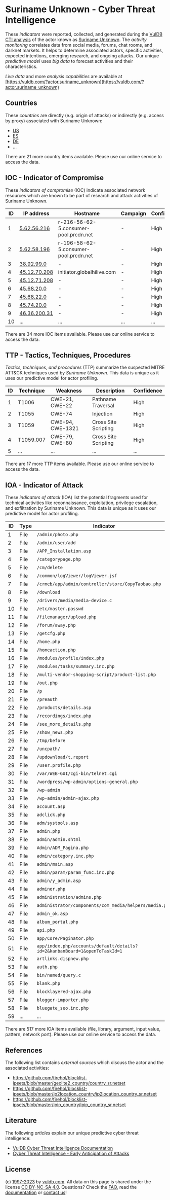 # Suriname Unknown - Cyber Threat Intelligence

These _indicators_ were reported, collected, and generated during the [VulDB CTI analysis](https://vuldb.com/?kb.cti) of the actor known as [Suriname Unknown](https://vuldb.com/?actor.suriname_unknown). The _activity monitoring_ correlates data from social media, forums, chat rooms, and darknet markets. It helps to determine associated actors, specific activities, expected intentions, emerging research, and ongoing attacks. Our unique _predictive model_ uses _big data_ to forecast activities and their characteristics.

_Live data_ and more _analysis capabilities_ are available at [https://vuldb.com/?actor.suriname_unknown](https://vuldb.com/?actor.suriname_unknown)

## Countries

These _countries_ are directly (e.g. origin of attacks) or indirectly (e.g. access by proxy) associated with Suriname Unknown:

* [US](https://vuldb.com/?country.us)
* [ES](https://vuldb.com/?country.es)
* [DE](https://vuldb.com/?country.de)
* ...

There are 21 more country items available. Please use our online service to access the data.

## IOC - Indicator of Compromise

These _indicators of compromise_ (IOC) indicate associated network resources which are known to be part of research and attack activities of Suriname Unknown.

ID | IP address | Hostname | Campaign | Confidence
-- | ---------- | -------- | -------- | ----------
1 | [5.62.56.216](https://vuldb.com/?ip.5.62.56.216) | r-216-56-62-5.consumer-pool.prcdn.net | - | High
2 | [5.62.58.196](https://vuldb.com/?ip.5.62.58.196) | r-196-58-62-5.consumer-pool.prcdn.net | - | High
3 | [38.92.99.0](https://vuldb.com/?ip.38.92.99.0) | - | - | High
4 | [45.12.70.208](https://vuldb.com/?ip.45.12.70.208) | initiator.globalhilive.com | - | High
5 | [45.12.71.208](https://vuldb.com/?ip.45.12.71.208) | - | - | High
6 | [45.68.20.0](https://vuldb.com/?ip.45.68.20.0) | - | - | High
7 | [45.68.22.0](https://vuldb.com/?ip.45.68.22.0) | - | - | High
8 | [45.74.20.0](https://vuldb.com/?ip.45.74.20.0) | - | - | High
9 | [46.36.200.31](https://vuldb.com/?ip.46.36.200.31) | - | - | High
10 | ... | ... | ... | ...

There are 34 more IOC items available. Please use our online service to access the data.

## TTP - Tactics, Techniques, Procedures

_Tactics, techniques, and procedures_ (TTP) summarize the suspected MITRE ATT&CK techniques used by _Suriname Unknown_. This data is unique as it uses our predictive model for actor profiling.

ID | Technique | Weakness | Description | Confidence
-- | --------- | -------- | ----------- | ----------
1 | T1006 | CWE-21, CWE-22 | Pathname Traversal | High
2 | T1055 | CWE-74 | Injection | High
3 | T1059 | CWE-94, CWE-1321 | Cross Site Scripting | High
4 | T1059.007 | CWE-79, CWE-80 | Cross Site Scripting | High
5 | ... | ... | ... | ...

There are 17 more TTP items available. Please use our online service to access the data.

## IOA - Indicator of Attack

These _indicators of attack_ (IOA) list the potential fragments used for technical activities like reconnaissance, exploitation, privilege escalation, and exfiltration by Suriname Unknown. This data is unique as it uses our predictive model for actor profiling.

ID | Type | Indicator | Confidence
-- | ---- | --------- | ----------
1 | File | `/admin/photo.php` | High
2 | File | `/admin/user/add` | High
3 | File | `/APP_Installation.asp` | High
4 | File | `/categorypage.php` | High
5 | File | `/cm/delete` | Medium
6 | File | `/common/logViewer/logViewer.jsf` | High
7 | File | `/crmeb/app/admin/controller/store/CopyTaobao.php` | High
8 | File | `/download` | Medium
9 | File | `/drivers/media/media-device.c` | High
10 | File | `/etc/master.passwd` | High
11 | File | `/filemanager/upload.php` | High
12 | File | `/forum/away.php` | High
13 | File | `/getcfg.php` | Medium
14 | File | `/home.php` | Medium
15 | File | `/homeaction.php` | High
16 | File | `/modules/profile/index.php` | High
17 | File | `/modules/tasks/summary.inc.php` | High
18 | File | `/multi-vendor-shopping-script/product-list.php` | High
19 | File | `/out.php` | Medium
20 | File | `/p` | Low
21 | File | `/preauth` | Medium
22 | File | `/products/details.asp` | High
23 | File | `/recordings/index.php` | High
24 | File | `/see_more_details.php` | High
25 | File | `/show_news.php` | High
26 | File | `/tmp/before` | Medium
27 | File | `/uncpath/` | Medium
28 | File | `/updownload/t.report` | High
29 | File | `/user.profile.php` | High
30 | File | `/var/WEB-GUI/cgi-bin/telnet.cgi` | High
31 | File | `/wordpress/wp-admin/options-general.php` | High
32 | File | `/wp-admin` | Medium
33 | File | `/wp-admin/admin-ajax.php` | High
34 | File | `account.asp` | Medium
35 | File | `adclick.php` | Medium
36 | File | `adm/systools.asp` | High
37 | File | `admin.php` | Medium
38 | File | `admin/admin.shtml` | High
39 | File | `Admin/ADM_Pagina.php` | High
40 | File | `admin/category.inc.php` | High
41 | File | `admin/main.asp` | High
42 | File | `admin/param/param_func.inc.php` | High
43 | File | `admin/y_admin.asp` | High
44 | File | `adminer.php` | Medium
45 | File | `administration/admins.php` | High
46 | File | `administrator/components/com_media/helpers/media.php` | High
47 | File | `admin_ok.asp` | Medium
48 | File | `album_portal.php` | High
49 | File | `api.php` | Low
50 | File | `app/Core/Paginator.php` | High
51 | File | `app/index.php/accounts/default/details?id=2&kanbanBoard=1&openToTaskId=1` | High
52 | File | `artlinks.dispnew.php` | High
53 | File | `auth.php` | Medium
54 | File | `bin/named/query.c` | High
55 | File | `blank.php` | Medium
56 | File | `blocklayered-ajax.php` | High
57 | File | `blogger-importer.php` | High
58 | File | `bluegate_seo.inc.php` | High
59 | ... | ... | ...

There are 517 more IOA items available (file, library, argument, input value, pattern, network port). Please use our online service to access the data.

## References

The following list contains _external sources_ which discuss the actor and the associated activities:

* https://github.com/firehol/blocklist-ipsets/blob/master/geolite2_country/country_sr.netset
* https://github.com/firehol/blocklist-ipsets/blob/master/ip2location_country/ip2location_country_sr.netset
* https://github.com/firehol/blocklist-ipsets/blob/master/ipip_country/ipip_country_sr.netset

## Literature

The following _articles_ explain our unique predictive cyber threat intelligence:

* [VulDB Cyber Threat Intelligence Documentation](https://vuldb.com/?kb.cti)
* [Cyber Threat Intelligence - Early Anticipation of Attacks](https://www.scip.ch/en/?labs.20201022)

## License

(c) [1997-2023](https://vuldb.com/?kb.changelog) by [vuldb.com](https://vuldb.com/?kb.about). All data on this page is shared under the license [CC BY-NC-SA 4.0](https://creativecommons.org/licenses/by-nc-sa/4.0/). Questions? Check the [FAQ](https://vuldb.com/?kb.faq), read the [documentation](https://vuldb.com/?kb) or [contact us](https://vuldb.com/?contact)!
